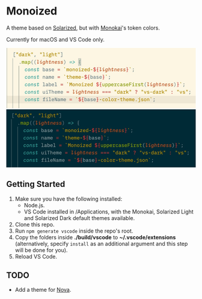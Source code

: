 # Monoized

A theme based on [Solarized](https://ethanschoonover.com/solarized/#the-values), but with [Monokai](https://monokai.nl)'s token colors.

Currently for macOS and VS Code only.

![Monoized Light](ss1.jpg)
![Monoized Dark](ss2.jpg)

## Getting Started

1. Make sure you have the following installed:
   - Node.js.
   - VS Code installed in /Applications, with the Monokai, Solarized Light and Solarized Dark default themes available.
2. Clone this repo.
3. Run `npm generate vscode` inside the repo's root.
4. Copy the folders inside **./build/vscode** to **~/.vscode/extensions** (alternatively, specify `install` as an additional argument and this step will be done for you).
5. Reload VS Code.

## TODO

- Add a theme for [Nova](https://nova.app).
